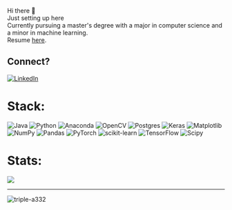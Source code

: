 
Hi there 👋<br>Just setting up here<br>Currently pursuing a master's degree with a major in computer science and a minor in machine learning.<br>Resume [here]([https://github.com/TRIPLE-A332/Resume/blob/main/Ali_Resume_SI2.pdf](https://drive.google.com/file/d/1eY2kSphffkXR-BkQ5ifj_YAAWevl5pBc/view)).


## Connect?
[![LinkedIn](https://img.shields.io/badge/LinkedIn-%230077B5.svg?logo=linkedin&logoColor=white)](https://www.linkedin.com/in/aliaabd/) 

# Stack:
![Java](https://img.shields.io/badge/java-%23ED8B00.svg?style=for-the-badge&logo=openjdk&logoColor=white) ![Python](https://img.shields.io/badge/python-3670A0?style=for-the-badge&logo=python&logoColor=ffdd54) ![Anaconda](https://img.shields.io/badge/Anaconda-%2344A833.svg?style=for-the-badge&logo=anaconda&logoColor=white) ![OpenCV](https://img.shields.io/badge/opencv-%23white.svg?style=for-the-badge&logo=opencv&logoColor=white) ![Postgres](https://img.shields.io/badge/postgres-%23316192.svg?style=for-the-badge&logo=postgresql&logoColor=white) ![Keras](https://img.shields.io/badge/Keras-%23D00000.svg?style=for-the-badge&logo=Keras&logoColor=white) ![Matplotlib](https://img.shields.io/badge/Matplotlib-%23ffffff.svg?style=for-the-badge&logo=Matplotlib&logoColor=black) ![NumPy](https://img.shields.io/badge/numpy-%23013243.svg?style=for-the-badge&logo=numpy&logoColor=white) ![Pandas](https://img.shields.io/badge/pandas-%23150458.svg?style=for-the-badge&logo=pandas&logoColor=white) ![PyTorch](https://img.shields.io/badge/PyTorch-%23EE4C2C.svg?style=for-the-badge&logo=PyTorch&logoColor=white) ![scikit-learn](https://img.shields.io/badge/scikit--learn-%23F7931E.svg?style=for-the-badge&logo=scikit-learn&logoColor=white) ![TensorFlow](https://img.shields.io/badge/TensorFlow-%23FF6F00.svg?style=for-the-badge&logo=TensorFlow&logoColor=white) ![Scipy](https://img.shields.io/badge/SciPy-%230C55A5.svg?style=for-the-badge&logo=scipy&logoColor=%white)

# Stats:

<!-- ![](https://github-readme-stats.vercel.app/api?username=TRIPLE-A332&theme=shadow_green&hide_border=false&include_all_commits=true&count_private=true)<br/>  -->
<!-- ![](https://github-readme-streak-stats.herokuapp.com/?user=TRIPLE-A332&theme=shadow_green&hide_border=false)<br/>  -->
![](https://github-readme-stats.vercel.app/api/top-langs/?username=TRIPLE-A332&theme=shadow_green&hide_border=false&include_all_commits=true&count_private=true&layout=compact)


<!--   ![](https://github-profile-trophy.vercel.app/?username=TRIPLE-A332&theme=shadow_green&no-frame=true&no-bg=true&margin-w=4) -->

---
<!-- [![](https://visitcount.itsvg.in/api?id=TRIPLE-A332&icon=0&color=3)](https://visitcount.itsvg.in)  -->
<p align="left"> <img src="https://komarev.com/ghpvc/?username=triple-a332&label=Profile%20views&color=0e75b6&style=flat" alt="triple-a332" /> </p>
